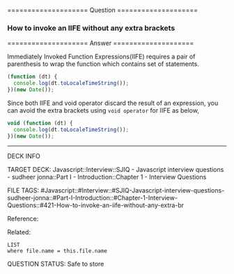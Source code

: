 ==================== Question ====================  

### How to invoke an IIFE without any extra brackets  

==================== Answer ====================  

Immediately Invoked Function Expressions(IIFE) requires a pair of parenthesis to
wrap the function which contains set of statements.

```js
(function (dt) {
  console.log(dt.toLocaleTimeString());
})(new Date());
```

Since both IIFE and void operator discard the result of an expression, you can
avoid the extra brackets using `void operator` for IIFE as below,

```js
void (function (dt) {
  console.log(dt.toLocaleTimeString());
})(new Date());
```

---

DECK INFO

TARGET DECK: Javascript::Interview::SJIQ - Javascript interview questions -
sudheer jonna::Part I - Introduction::Chapter 1 - Interview Questions

FILE TAGS:
#Javascript::#Interview::#SJIQ-Javascript-interview-questions-sudheer-jonna::#Part-I-Introduction::#Chapter-1-Interview-Questions::#421-How-to-invoke-an-iife-without-any-extra-br

Reference:

Related:

```dataview
LIST
where file.name = this.file.name
```

QUESTION STATUS: Safe to store
